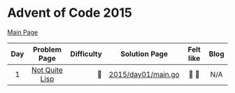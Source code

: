 # Advent of Code 2015

[Main Page](https://adventofcode.com/2015)

| Day | Problem Page | Difficulty |               Solution Page               | Felt like | Blog |
| :---: | :------: | ---: |:-----------------------------------------:| :---: | :---: |
| 1 | [Not Quite Lisp](https://adventofcode.com/2015/day/1) | :star2: | [2015/day01/main.go](/2015/day01/main.go) | :cake: :rainbow: | N/A |
